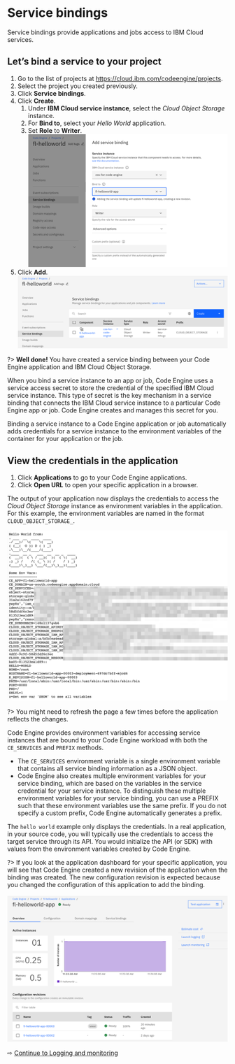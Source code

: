 # Service bindings

Service bindings provide applications and jobs access to IBM Cloud services. 

## Let’s bind a service to your project

1. Go to the list of projects at https://cloud.ibm.com/codeengine/projects.
1. Select the project you created previously.
1. Click **Service bindings**.
1. Click **Create**.
   1. Under **IBM Cloud service instance**, select the _Cloud Object Storage_ instance.
   1. For **Bind to**, select your _Hello World_ application.
   1. Set **Role** to **Writer**.
   ![](images/40-create-binding.png ':size=400')
1. Click **Add**.
   ![](images/40-binding-created.png ':size=400')

?> **Well done!** You have created a service binding between your Code Engine application and IBM Cloud Object Storage.

When you bind a service instance to an app or job, Code Engine uses a service access secret to store the credential of the specified IBM Cloud service instance. This type of secret is the key mechanism in a service binding that connects the IBM Cloud service instance to a particular Code Engine app or job. Code Engine creates and manages this secret for you.

Binding a service instance to a Code Engine application or job automatically adds credentials for a service instance to the environment variables of the container for your application or the job.

## View the credentials in the application

1. Click **Applications** to go to your Code Engine applications.
1. Click **Open URL** to open your specific application in a browser.

The output of your application now displays the credentials to access the *Cloud Object Storage* instance as environment variables in the application. For this example, the environment variables are named in the format `CLOUD_OBJECT_STORAGE_`.

   ![](images/40-credentials.png ':size=400')

?> You might need to refresh the page a few times before the application reflects the changes.

Code Engine provides environment variables for accessing service instances that are bound to your Code Engine workload with both the `CE_SERVICES` and `PREFIX` methods.

* The `CE_SERVICES` environment variable is a single environment variable that contains all service binding information as a JSON object.
* Code Engine also creates multiple environment variables for your service binding, which are based on the variables in the service credential for your service instance. To distinguish these multiple environment variables for your service binding, you can use a PREFIX such that these environment variables use the same prefix. If you do not specify a custom prefix, Code Engine automatically generates a prefix.

The `hello world` example only displays the credentials. In a real application, in your source code, you will typically use the credentials to access the target service through its API. You would initialize the API (or SDK) with values from the environment variables created by Code Engine.

?> If you look at the application dashboard for your specific application, you will see that Code Engine created a new revision of the application when the binding was created. The new configuration revision is expected because you changed the configuration of this application to add the binding.<br/><br/>
![](images/40-new-revision.png ':size=400')

⇨ [Continue to Logging and monitoring](50-logging-and-monitoring.md)